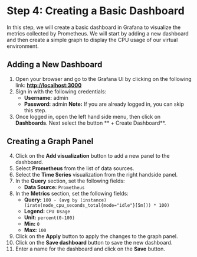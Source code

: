 # Step 4: Creating a Basic Dashboard
In this step, we will create a basic dashboard in Grafana to visualize the metrics collected by Prometheus. We will start by adding a new dashboard and then create a simple graph to display the CPU usage of our virtual environment.

## Adding a New Dashboard
1. Open your browser and go to the Grafana UI by clicking on the following link: **[http://localhost:3000]({{TRAFFIC_HOST1_3000}})**
2. Sign in with the following credentials:
   - **Username:** admin
   - **Password:** admin
**Note:** If you are already logged in, you can skip this step.
3. Once logged in, open the left hand side menu, then click on **Dashboards**. Next select the button ** + Create Dashboard**. 

## Creating a Graph Panel
4. Click on the **Add visualization** button to add a new panel to the dashboard.
5. Select **Prometheus** from the list of data sources.
6. Select the **Time Series** visualization from the right handside panel.
7. In the **Query** section, set the following fields:
   - **Data Source:** `Prometheus`
8. In the **Metrics** section, set the following fields:
   - **Query:** `100 - (avg by (instance) (irate(node_cpu_seconds_total{mode="idle"}[5m])) * 100)`
   - **Legend:** `CPU Usage`
   - **Unit:** `percent(0-100)`
   - **Min:** `0`
   - **Max:** `100`
9.  Click on the **Apply** button to apply the changes to the graph panel.
10. Click on the **Save dashboard** button to save the new dashboard.
11. Enter a name for the dashboard and click on the **Save** button.
